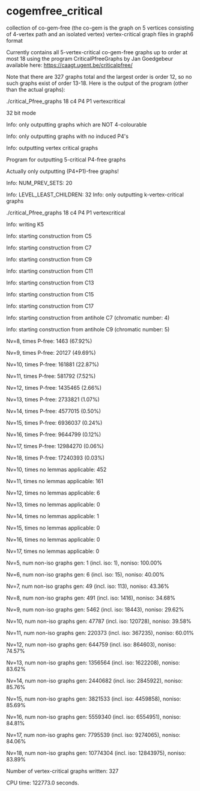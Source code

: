 # cogemfree_critical
collection of co-gem-free (the co-gem is the graph on 5 vertices consisting of 4-vertex path and an isolated vertex) vertex-critical graph files in graph6 format

Currently contains all 5-vertex-critical co-gem-free graphs up to order at most 18 using the program CriticalPfreeGraphs by Jan Goedgebeur available here: https://caagt.ugent.be/criticalpfree/

Note that there are 327 graphs total and the largest order is order 12, so no such graphs exist of order 13-18. Here is the output of the program (other than the actual graphs):


./critical_Pfree_graphs 18 c4 P4 P1 vertexcritical

32 bit mode

Info: only outputting graphs which are NOT 4-colourable

Info: only outputting graphs with no induced P4's

Info: outputting vertex critical graphs

Program for outputting 5-critical P4-free graphs

Actually only outputting (P4+P1)-free graphs!

Info: NUM_PREV_SETS: 20

Info: LEVEL_LEAST_CHILDREN: 32
Info: only outputting k-vertex-critical graphs

./critical_Pfree_graphs 18 c4 P4 P1 vertexcritical

Info: writing K5

Info: starting construction from C5

Info: starting construction from C7

Info: starting construction from C9

Info: starting construction from C11

Info: starting construction from C13

Info: starting construction from C15

Info: starting construction from C17

Info: starting construction from antihole C7 (chromatic number: 4)

Info: starting construction from antihole C9 (chromatic number: 5)

Nv=8, times P-free: 1463 (67.92%)

Nv=9, times P-free: 20127 (49.69%)

Nv=10, times P-free: 161881 (22.87%)

Nv=11, times P-free: 581792 (7.52%)

Nv=12, times P-free: 1435465 (2.66%)

Nv=13, times P-free: 2733821 (1.07%)

Nv=14, times P-free: 4577015 (0.50%)

Nv=15, times P-free: 6936037 (0.24%)

Nv=16, times P-free: 9644799 (0.12%)

Nv=17, times P-free: 12984270 (0.06%)

Nv=18, times P-free: 17240393 (0.03%)

Nv=10, times no lemmas applicable: 452

Nv=11, times no lemmas applicable: 161

Nv=12, times no lemmas applicable: 6

Nv=13, times no lemmas applicable: 0

Nv=14, times no lemmas applicable: 1

Nv=15, times no lemmas applicable: 0

Nv=16, times no lemmas applicable: 0

Nv=17, times no lemmas applicable: 0

Nv=5, num non-iso graphs gen: 1 (incl. iso: 1), noniso: 100.00%

Nv=6, num non-iso graphs gen: 6 (incl. iso: 15), noniso: 40.00%

Nv=7, num non-iso graphs gen: 49 (incl. iso: 113), noniso: 43.36%

Nv=8, num non-iso graphs gen: 491 (incl. iso: 1416), noniso: 34.68%

Nv=9, num non-iso graphs gen: 5462 (incl. iso: 18443), noniso: 29.62%

Nv=10, num non-iso graphs gen: 47787 (incl. iso: 120728), noniso: 39.58%

Nv=11, num non-iso graphs gen: 220373 (incl. iso: 367235), noniso: 60.01%

Nv=12, num non-iso graphs gen: 644759 (incl. iso: 864603), noniso: 74.57%

Nv=13, num non-iso graphs gen: 1356564 (incl. iso: 1622208), noniso: 83.62%

Nv=14, num non-iso graphs gen: 2440682 (incl. iso: 2845922), noniso: 85.76%

Nv=15, num non-iso graphs gen: 3821533 (incl. iso: 4459858), noniso: 85.69%

Nv=16, num non-iso graphs gen: 5559340 (incl. iso: 6554951), noniso: 84.81%

Nv=17, num non-iso graphs gen: 7795539 (incl. iso: 9274065), noniso: 84.06%


Nv=18, num non-iso graphs gen: 10774304 (incl. iso: 12843975), noniso: 83.89%

Number of vertex-critical graphs written: 327

CPU time: 122773.0 seconds.

